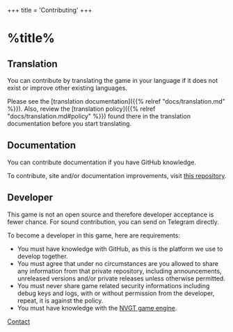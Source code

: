 +++
title = 'Contributing'
+++
# %title%
## Translation
You can contribute by translating the game in your language if it does not exist or improve other existing languages.

Please see the [translation documentation]({{% relref "docs/translation.md" %}}). Also, review the [translation policy]({{% relref "docs/translation.md#policy" %}}) found there in the translation documentation before you start translating.

## Documentation
You can contribute documentation if you have GitHub knowledge.

To contribute, site and/or documentation improvements, visit [this repository](https://github.com/gamemgh/gamemgh.github.io).

## Developer
This game is not an open source and therefore developer acceptance is fewer chance. For sound contribution, you can send on Telegram directly.

To become a developer in this game, here are requirements:
- You must have knowledge with GitHub, as this is the platform we use to develop together.
- You must agree that under no circumstances are you allowed to share any information from that private repository, including announcements, unreleased versions and/or private releases unless otherwise permitted.
- You must never share game related security informations including debug keys and logs, with or without permission from the developer, repeat, it is against the policy.
- You must have knowledge with the [NVGT game engine](https://nvgt.gg).

[Contact](https://harrymkt.github.io/contact)